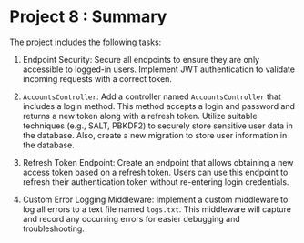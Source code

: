 # Project 8 : Summary

The project includes the following tasks:

1. Endpoint Security: Secure all endpoints to ensure they are only accessible to logged-in users. Implement JWT authentication to validate incoming requests with a correct token.

2. `AccountsController`: Add a controller named `AccountsController` that includes a login method. This method accepts a login and password and returns a new token along with a refresh token. Utilize suitable techniques (e.g., SALT, PBKDF2) to securely store sensitive user data in the database. Also, create a new migration to store user information in the database.

3. Refresh Token Endpoint: Create an endpoint that allows obtaining a new access token based on a refresh token. Users can use this endpoint to refresh their authentication token without re-entering login credentials.

4. Custom Error Logging Middleware: Implement a custom middleware to log all errors to a text file named `logs.txt`. This middleware will capture and record any occurring errors for easier debugging and troubleshooting.

